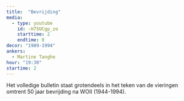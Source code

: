 ```yaml
---
title:  "Bevrijding"
media:
  - type: youtube
    id: -H75UCgp_zo
    starttime: 2
    endtime: 0
decor: "1989-1994"
ankers:
  - Martine Tanghe
hour: "19:30"
startime: 2
---
```


Het volledige bulletin staat grotendeels in het teken van de vieringen omtrent 50 jaar bevrijding na WOII (1944-1994).
